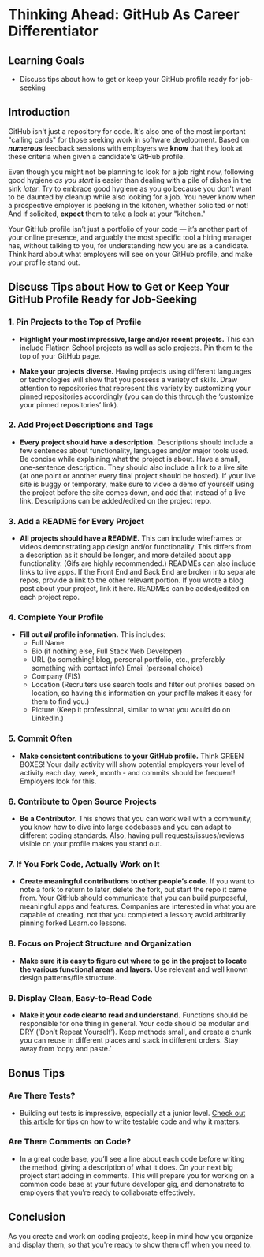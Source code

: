 # Thinking Ahead: GitHub As Career Differentiator

## Learning Goals

- Discuss tips about how to get or keep your GitHub profile ready for job-seeking

## Introduction

GitHub isn't just a repository for code. It's also one of the most important
"calling cards" for those seeking work in software development. Based on
_**numerous**_ feedback sessions with employers we **know** that they look at
these criteria when given a candidate's GitHub profile.

Even though you might not be planning to look for a job right now, following
good hygiene _as you start_ is easier than dealing with a pile of dishes in the
sink _later_. Try to embrace good hygiene as you go because you don't want to be
daunted by cleanup while also looking for a job. You never know when a
prospective employer is peeking in the kitchen, whether solicited or not! And if
solicited, **expect** them to take a look at your "kitchen."

Your GitHub profile isn’t just a portfolio of your code — it’s another part of
your online presence, and arguably the most specific tool a hiring manager has,
without talking to you, for understanding how you are as a candidate. Think hard
about what employers will see on your GitHub profile, and make your profile
stand out.

## Discuss Tips about How to Get or Keep Your GitHub Profile Ready for Job-Seeking

### 1. Pin Projects to the Top of Profile

- __Highlight your most impressive, large and/or recent projects.__ This can
include Flatiron School projects as well as solo projects. Pin them to the top
of your GitHub page.

- __Make your projects diverse.__ Having projects using different languages or
technologies will show that you possess a variety of skills. Draw attention to
repositories that represent this variety by customizing your pinned repositories
accordingly (you can do this through the ‘customize your pinned repositories’
link).

### 2. Add Project Descriptions and Tags

- __Every project should have a description.__ Descriptions should include a few
sentences about functionality, languages and/or major tools used. Be concise
while explaining what the project is about. Have a small, one-sentence
description. They should also include a link to a live site (at one point or
another every final project should be hosted). If your live site is buggy or
temporary, make sure to video a demo of yourself using the project before the
site comes down, and add that instead of a live link. Descriptions can be
added/edited on the project repo.

### 3. Add a README for Every Project

- __All projects should have a README.__ This can include wireframes or videos
demonstrating app design and/or functionality. This differs from a
description as it should be longer, and more detailed about app
functionality. (Gifs are highly recommended.) READMEs can also include links
to live apps. If the Front End and Back End are broken into separate repos,
provide a link to the other relevant portion. If you wrote a blog post about
your project, link it here. READMEs can be added/edited on each project
repo.

### 4. Complete Your Profile

- __Fill out _all_ profile information.__ This includes:
  - Full Name
  - Bio (if nothing else, Full Stack Web Developer)
  - URL (to something! blog, personal portfolio, etc., preferably something with
  contact info) Email (personal choice)
  - Company (FIS)
  - Location (Recruiters use search tools and filter out profiles based on
  location, so having this information on your profile makes it easy for them
  to find you.)
  - Picture (Keep it professional, similar to what you would do on LinkedIn.)

### 5. Commit Often

- __Make consistent contributions to your GitHub profile.__ Think GREEN BOXES!
Your daily activity will show potential employers your level of activity
each day, week, month - and commits should be frequent! Employers look for
this.

### 6. Contribute to Open Source Projects

- __Be a Contributor.__ This shows that you can work well with a community, you
know how to dive into large codebases and you can adapt to different coding
standards. Also, having pull requests/issues/reviews visible on your profile
makes you stand out.

### 7. If You Fork Code, Actually Work on It

- __Create meaningful contributions to other people’s code.__ If you want to
note a fork to return to later, delete the fork, but start the repo it came
from. Your GitHub should communicate that you can build purposeful,
meaningful apps and features. Companies are interested in what you are
capable of creating, not that you completed a lesson; avoid arbitrarily
pinning forked Learn.co lessons.

### 8. Focus on Project Structure and Organization

- __Make sure it is easy to figure out where to go in the project to locate the
various functional areas and layers.__ Use relevant and well known design
patterns/file structure.

### 9. Display Clean, Easy-to-Read Code

- __Make it your code clear to read and understand.__ Functions should be
responsible for one thing in general. Your code should be modular and DRY
(‘Don’t Repeat Yourself’). Keep methods small, and create a chunk you can
reuse in different places and stack in different orders. Stay away from
‘copy and paste.’
 
## Bonus Tips
 
### Are There Tests?

- Building out tests is impressive, especially at a junior level. [Check out
this article](https://www.toptal.com/qa/how-to-write-testable-code-and-why-it-matters)
for tips on how to write testable code and why it matters.

### Are There Comments on Code?

- In a great code base, you’ll see a line about each code before writing the
method, giving a description of what it does. On your next big project start
adding in comments. This will prepare you for working on a common code base at
your future developer gig, and demonstrate to employers that you’re ready to
collaborate effectively.

## Conclusion

As you create and work on coding projects, keep in mind how you organize and
display them, so that you're ready to show them off when you need to.
